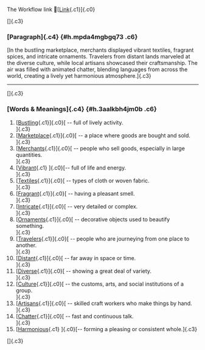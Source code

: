The Workflow link
👏[[Link](https://www.google.com/url?q=http://www.google.com&sa=D&source=editors&ust=1757071326709971&usg=AOvVaw1o5mqQ86Xj0XaKQ78uaeeL){.c1}]{.c0}

[]{.c3}

### [Paragraph]{.c4} {#h.mpda4mgbgq73 .c6}

[In the bustling marketplace, merchants displayed vibrant textiles,
fragrant spices, and intricate ornaments. Travelers from distant lands
marveled at the diverse culture, while local artisans showcased their
craftsmanship. The air was filled with animated chatter, blending
languages from across the world, creating a lively yet harmonious
atmosphere.]{.c3}

------------------------------------------------------------------------

[]{.c3}

### [Words & Meanings]{.c4} {#h.3aalkbh4jm0b .c6}

1.  [[Bustling](https://www.google.com/url?q=http://www.google.com&sa=D&source=editors&ust=1757071326711360&usg=AOvVaw3KUzDsMPmyKl38aU82oeCm){.c1}]{.c0}[ --
    full of lively activity.\
    ]{.c3}
2.  [[Marketplace](https://www.google.com/url?q=http://www.google.com&sa=D&source=editors&ust=1757071326711621&usg=AOvVaw3KaMd84ILpvFyn71pbzZyW){.c1}]{.c0}[ --
    a place where goods are bought and sold.\
    ]{.c3}
3.  [[Merchants](https://www.google.com/url?q=http://www.google.com&sa=D&source=editors&ust=1757071326711879&usg=AOvVaw3TLwhiaPbX2dvO4sPTYzkF){.c1}]{.c0}[ --
    people who sell goods, especially in large quantities.\
    ]{.c3}
4.  [[Vibrant](https://www.google.com/url?q=http://www.google.com&sa=D&source=editors&ust=1757071326712140&usg=AOvVaw2fWWiey5nH-wGcPmnzADi4){.c1}
    ]{.c0}[-- full of life and energy.\
    ]{.c3}
5.  [[Textiles](https://www.google.com/url?q=http://www.google.com&sa=D&source=editors&ust=1757071326712342&usg=AOvVaw0LVSLYSUgTHKnx8I16HFP-){.c1}]{.c0}[ --
    types of cloth or woven fabric.\
    ]{.c3}
6.  [[Fragrant](https://www.google.com/url?q=http://www.google.com&sa=D&source=editors&ust=1757071326712579&usg=AOvVaw3mJRkuCTOAIC_5GZTWIXT1){.c1}]{.c0}[ --
    having a pleasant smell.\
    ]{.c3}
7.  [[Intricate](https://www.google.com/url?q=http://www.google.com&sa=D&source=editors&ust=1757071326712875&usg=AOvVaw1EFNO3yWq-ImcIfpm3uwM_){.c1}]{.c0}[ --
    very detailed or complex.\
    ]{.c3}
8.  [[Ornaments](https://www.google.com/url?q=http://www.google.com&sa=D&source=editors&ust=1757071326713063&usg=AOvVaw2rgAFRG-DX-PpYLl5r_Toy){.c1}]{.c0}[ --
    decorative objects used to beautify something.\
    ]{.c3}
9.  [[Travelers](https://www.google.com/url?q=http://www.google.com&sa=D&source=editors&ust=1757071326713273&usg=AOvVaw0m7PBsm5e_FdrrX1KYbgBH){.c1}]{.c0}[ --
    people who are journeying from one place to another.\
    ]{.c3}
10. [[Distant](https://www.google.com/url?q=http://www.google.com&sa=D&source=editors&ust=1757071326713492&usg=AOvVaw1G1NbRc_1JYR5vEWVkascb){.c1}]{.c0}[ --
    far away in space or time.\
    ]{.c3}
11. [[Diverse](https://www.google.com/url?q=http://www.google.com&sa=D&source=editors&ust=1757071326713674&usg=AOvVaw2izQu5yAWr3inKW8M-4WG-){.c1}]{.c0}[ --
    showing a great deal of variety.\
    ]{.c3}
12. [[Culture](https://www.google.com/url?q=http://www.google.com&sa=D&source=editors&ust=1757071326713866&usg=AOvVaw0BRPits2NTjXz_kR50UbMt){.c1}]{.c0}[ --
    the customs, arts, and social institutions of a group.\
    ]{.c3}
13. [[Artisans](https://www.google.com/url?q=http://www.google.com&sa=D&source=editors&ust=1757071326714125&usg=AOvVaw1W0u29QTMEnEKzqhxvAVdF){.c1}]{.c0}[ --
    skilled craft workers who make things by hand.\
    ]{.c3}
14. [[Chatter](https://www.google.com/url?q=http://www.google.com&sa=D&source=editors&ust=1757071326714357&usg=AOvVaw2g59qkL5OFU_j2K343dZh-){.c1}]{.c0}[ --
    fast and continuous talk.\
    ]{.c3}
15. [[Harmonious](https://www.google.com/url?q=http://www.google.com&sa=D&source=editors&ust=1757071326714540&usg=AOvVaw3tP1pPy8vQpF3MlteaBMGA){.c1}
    ]{.c0}[-- forming a pleasing or consistent whole.]{.c3}

[]{.c3}
